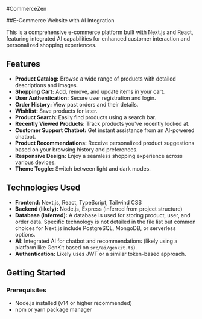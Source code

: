 #CommerceZen


##E-Commerce Website with AI Integration

This is a comprehensive e-commerce platform built with Next.js and React, featuring integrated AI capabilities for enhanced customer interaction and personalized shopping experiences.

## Features

- **Product Catalog:** Browse a wide range of products with detailed descriptions and images.
- **Shopping Cart:** Add, remove, and update items in your cart.
- **User Authentication:** Secure user registration and login.
- **Order History:** View past orders and their details.
- **Wishlist:** Save products for later.
- **Product Search:** Easily find products using a search bar.
- **Recently Viewed Products:** Track products you've recently looked at.
- **Customer Support Chatbot:** Get instant assistance from an AI-powered chatbot.
- **Product Recommendations:** Receive personalized product suggestions based on your browsing history and preferences.
- **Responsive Design:** Enjoy a seamless shopping experience across various devices.
- **Theme Toggle:** Switch between light and dark modes.

## Technologies Used

- **Frontend:** Next.js, React, TypeScript, Tailwind CSS
- **Backend (likely):** Node.js, Express (inferred from project structure)
- **Database (inferred):** A database is used for storing product, user, and order data. Specific technology is not detailed in the file list but common choices for Next.js include PostgreSQL, MongoDB, or serverless options.
- **AI:** Integrated AI for chatbot and recommendations (likely using a platform like GenKit based on `src/ai/genkit.ts`).
- **Authentication:** Likely uses JWT or a similar token-based approach.

## Getting Started

### Prerequisites

- Node.js installed (v14 or higher recommended)
- npm or yarn package manager
